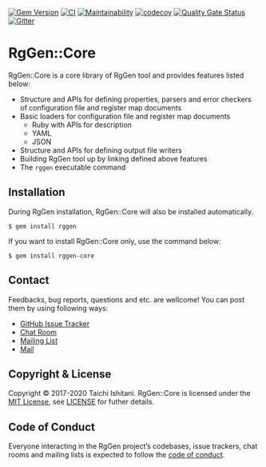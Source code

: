 [![Gem Version](https://badge.fury.io/rb/rggen-core.svg)](https://badge.fury.io/rb/rggen-core)
[![CI](https://github.com/rggen/rggen-core/workflows/CI/badge.svg)](https://github.com/rggen/rggen-core/actions?query=workflow%3ACI)
[![Maintainability](https://api.codeclimate.com/v1/badges/53c8e6654c2b5ecb9142/maintainability)](https://codeclimate.com/github/rggen/rggen-core/maintainability)
[![codecov](https://codecov.io/gh/rggen/rggen-core/branch/master/graph/badge.svg)](https://codecov.io/gh/rggen/rggen-core)
[![Quality Gate Status](https://sonarcloud.io/api/project_badges/measure?project=rggen_rggen-core&metric=alert_status)](https://sonarcloud.io/dashboard?id=rggen_rggen-core)
[![Gitter](https://badges.gitter.im/rggen/rggen.svg)](https://gitter.im/rggen/rggen?utm_source=badge&utm_medium=badge&utm_campaign=pr-badge)

# RgGen::Core

RgGen::Core is a core library of RgGen tool and provides features listed below:

* Structure and APIs for defining properties, parsers and error checkers of configuration file and register map documents
* Basic loaders for configuration file and register map documents
    * Ruby with APIs for description
    * YAML
    * JSON
* Structure and APIs for defining output file writers
* Building RgGen tool up by linking defined above features
* The `rggen` executable command

## Installation

During RgGen installation, RgGen::Core will also be installed automatically.

```
$ gem install rggen
```

If you want to install RgGen::Core only, use the command below:

```
$ gem install rggen-core
```

## Contact

Feedbacks, bug reports, questions and etc. are wellcome! You can post them by using following ways:

* [GitHub Issue Tracker](https://github.com/rggen/rggen-core/issues)
* [Chat Room](https://gitter.im/rggen/rggen)
* [Mailing List](https://groups.google.com/d/forum/rggen)
* [Mail](mailto:rggen@googlegroups.com)

## Copyright & License

Copyright &copy; 2017-2020 Taichi Ishitani. RgGen::Core is licensed under the [MIT License](https://opensource.org/licenses/MIT), see [LICENSE](LICENSE) for futher details.

## Code of Conduct

Everyone interacting in the RgGen project’s codebases, issue trackers, chat rooms and mailing lists is expected to follow the [code of conduct](https://github.com/rggen/rggen-core/blob/master/CODE_OF_CONDUCT.md).

